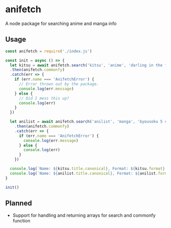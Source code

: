 # anifetch
A node package for searching anime and manga info

## Usage

```js
const anifetch = require('./index.js')

const init = async () => {
  let kitsu = await anifetch.search('kitsu', 'anime', 'darling in the franxx')
  .then(anifetch.commonfy)
  .catch(err => {
    if (err.name === 'AnifetchError') {
      // Error thrown out by the package.
      console.log(err.message)
    } else {
      // Did I mess this up?
      console.log(err)
    }
  })

  let anilist = await anifetch.search('anilist', 'manga', 'byousoku 5 centimeter')
    .then(anifetch.commonfy)
    .catch(err => {
      if (err.name === 'AnifetchError') {
        console.log(err.message)
      } else {
        console.log(err)
      }
    })

  console.log(`Name: ${kitsu.title.canonical}, Format: ${kitsu.format}, URL: ${kitsu.url}`)
  console.log(`Name: ${anilist.title.canonical}, Format: ${anilist.format}, URL: ${anilist.url}`)
}

init()
```

## Planned

- Support for handling and returning arrays for search and commonfy function